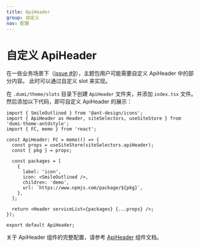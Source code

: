 ```yaml
---
title: ApiHeader
group: 自定义
nav: 配置
---
```


# 自定义 ApiHeader

在一些业务场景下（[issue #9](https://github.com/arvinxx/dumi-theme-antd-style/issues/9#issuecomment-1459116041)），主题包用户可能需要自定义 ApiHeader 中的部分内容。 此时可以通过自定义 slot 来实现。

在 `.dumi/theme/slots` 目录下创建 `ApiHeader` 文件夹，并添加 `index.tsx` 文件。然后添加以下代码，即可自定义 ApiHeader 的展示：

```tsx | pure
import { SmileOutlined } from '@ant-design/icons';
import { ApiHeader as Header, siteSelectors, useSiteStore } from 'dumi-theme-antdstyle';
import { FC, memo } from 'react';

const ApiHeader: FC = memo(() => {
  const props = useSiteStore(siteSelectors.apiHeader);
  const { pkg } = props;

  const packages = [
    {
      label: 'icon',
      icon: <SmileOutlined />,
      children: 'demo',
      url: `https://www.npmjs.com/package/${pkg}`,
    },
  ];

  return <Header serviceList={packages} {...props} />;
});

export default ApiHeader;
```

关于 ApiHeader 组件的完整配置，请参考 [ApiHeader](/components/api-header) 组件文档。
